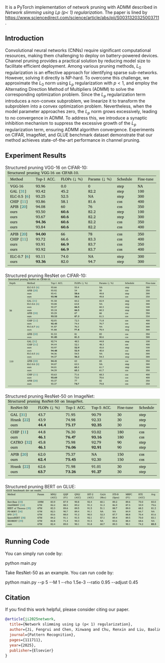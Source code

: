 It is a PyTorch implementation of network pruning with ADMM described in *Network slimming using Lp (p< 1) regularization*. The paper is lined by https://www.sciencedirect.com/science/article/abs/pii/S0031320325003711.

## Introduction

Convolutional neural networks (CNNs) require significant computational resources, making them challenging to deploy on battery-powered devices. Channel pruning provides a practical solution by reducing model size to facilitate efficient deployment. Among various pruning methods, $L_0$ regularization is an effective approach for identifying sparse sub-networks. However, solving it directly is NP-hard. To overcome this challenge, we approximate the $L_0$ norm using $L_p$ regularization with $p < 1$, and employ the Alternating Direction Method of Multipliers (ADMM) to solve the corresponding optimization problem. Since the $L_p$ regularization term introduces a non-convex subproblem, we linearize it to transform the subproblem into a convex optimization problem. Nevertheless, when the model parameter approaches zero, the $L_p$ norm grows excessively, leading to no convergence in ADMM. To address this, we introduce a synaptic inhibition mechanism to suppress the excessive growth of the $L_p$ regularization term, ensuring ADMM algorithm convergence. Experiments on CIFAR, ImageNet, and GLUE benchmark dataset demonstrate that our method achieves state-of-the-art performance in channel pruning.

## Experiment Results
Structured pruning VGG-16 on CIFAR-10:
![alt text](images/image.png)

Structured pruning ResNet on CIFAR-10:
![alt text](images/image-1.png)

Structured pruning ResNet-50 on ImageNet:
![alt text](images/image-2.png)

Structured pruning BERT on GLUE:
![alt text](images/image-3.png)

## Running Code
You can simply run code by:

python main.py

Take ResNet-50 as an example. You can run code by:

python main.py --p 5 --M 1 --rho 1.5e-3 --ratio 0.95 --adjust 0.45

## Citation
If you find this work helpful, please consider citing our paper.

```bibtex
@article{ji2025network,
  title={Network slimming using Lp (p< 1) regularization},  
  author={Ji, Fengrui and Chen, Xinwang and Chu, Renxin and Liu, Baolin},  
  journal={Pattern Recognition},  
  pages={111711},  
  year={2025},  
  publisher={Elsevier}
}
